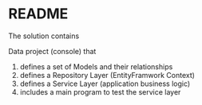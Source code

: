 README 
======
The solution contains 

Data project (console) that
1. defines a set of Models and their relationships 
2. defines a Repository Layer (EntityFramwork Context)
3. defines a Service Layer (application business logic)
4. includes a main program to test the service layer


